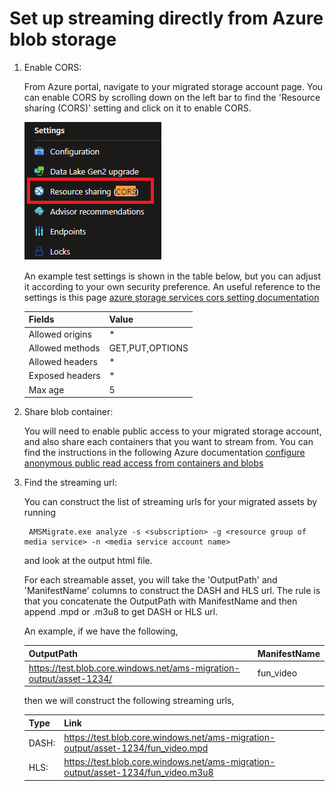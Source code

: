# Set up streaming directly from Azure blob storage

1. Enable CORS:

    From Azure portal, navigate to your migrated storage account page.  You can enable CORS by scrolling down on the left bar to find the 'Resource sharing (CORS)' setting and click on it to enable CORS.

    ![](assets/enable_cors.png)
    
    An example test settings is shown in the table below, but you can adjust it according to your own security preference.  An useful reference to the settings is this page [azure storage services cors setting documentation](https://learn.microsoft.com/en-us/rest/api/storageservices/cross-origin-resource-sharing--cors--support-for-the-azure-storage-services)

    | Fields | Value |
    | ---    | ---   |
    | Allowed origins | * |
    | Allowed methods | GET,PUT,OPTIONS |
    | Allowed headers | * |
    | Exposed headers | * |
    | Max age         | 5 |


2. Share blob container:

    You will need to enable public access to your migrated storage account, and also share each containers that you want to stream from.  You can find the instructions in the following Azure documentation [configure anonymous public read access from containers and blobs](https://learn.microsoft.com/en-us/azure/storage/blobs/anonymous-read-access-configure?tabs=portal)


3. Find the streaming url:

    You can construct the list of streaming urls for your migrated assets by running 
    
        AMSMigrate.exe analyze -s <subscription> -g <resource group of media service> -n <media service account name>

    and look at the output html file.

    For each streamable asset, you will take the 'OutputPath' and 'ManifestName' columns to construct the DASH and HLS url.  The rule is that you concatenate the OutputPath with ManifestName and then append .mpd or .m3u8 to get DASH or HLS url.

    An example, if we have the following,

    | OutputPath | ManifestName |
    | ---  | ---   |
    | https://test.blob.core.windows.net/ams-migration-output/asset-1234/ | fun_video |

    then we will construct the following streaming urls,

    | Type | Link |
    | ---  | ---   |
    | DASH:| https://test.blob.core.windows.net/ams-migration-output/asset-1234/fun_video.mpd |
    | HLS: | https://test.blob.core.windows.net/ams-migration-output/asset-1234/fun_video.m3u8 |